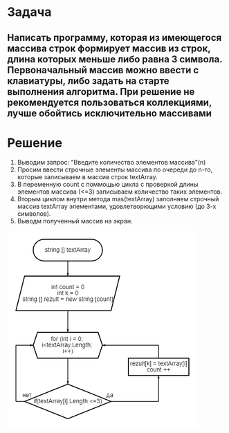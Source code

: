 # Задача
## Написать программу, которая из имеющегося массива строк формирует массив из строк, длина которых меньше либо равна 3 символа. Первоначальный массив можно ввести с клавиатуры, либо задать на старте выполнения алгоритма. При решение не рекомендуется пользоваться коллекциями, лучше обойтись исключительно массивами

# Решение

1. Выводим запрос: "Введите количество элементов массива"(n)
2. Просим ввести строчные элементы массива по очереди до n-го, которые записываем в массив строк textArray.
3. В переменную count с поммощью цикла с проверкой длины элементов массива (<=3) записываем количество таких элементов.
4.  Вторым циклом внутри метода mas(textArray) заполняем строчный массив textArray элементами, удовлетворющими условию (до 3-х символов).
5. Выводм полученный массив на экран.

![Блок схема](blok-shema.png)